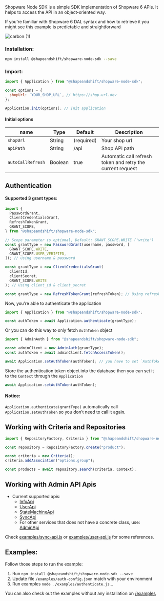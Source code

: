 Shopware Node SDK is a simple SDK implementation of Shopware 6 APIs. It helps to access the API in an object-oriented way.

If you're familiar with Shopware 6 DAL syntax and how to retrieve it you might see this example is predictable and straightforward

![carbon (1)](https://user-images.githubusercontent.com/8193345/155105894-c6a59442-79a2-42cb-a3be-09ba122073fd.png)

### Installation:

```sh
npm install @shapeandshift/shopware-node-sdk --save
```

### Import:

```js
import { Application } from "@shapeandshift/shopware-node-sdk";

const options = {
  shopUrl: `YOUR_SHOP_URL`, // https://shop-url.dev
};

Application.init(options); // Init application
```

#### Initial options

| name              | Type    | Default    | Description                                                |
|-------------------|---------|------------|------------------------------------------------------------|
| `shopUrl`         | String  | (required) | Your shop url                                              |
| `apiPath`         | String  | /api       | Shop API path                                              |
| `autoCallRefresh` | Boolean | true       | Automatic call refresh token and retry the current request |

## Authentication

#### Supported 3 grant types:

```js
import {
  PasswordGrant,
  ClientCredentialsGrant,
  RefreshTokenGrant,
  GRANT_SCOPE,
} from "@shapeandshift/shopware-node-sdk";

// Scope parameter is optional, Default: GRANT_SCOPE.WRITE ('write')
const grantType = new PasswordGrant(username, password, [
  GRANT_SCOPE.WRITE,
  GRANT_SCOPE.USER_VERIFIED,
]); // Using username & password

const grantType = new ClientCredentialsGrant(
  clientId,
  clientSecret,
  GRANT_SCOPE.WRITE
); // Using client_id & client_secret

const grantType = new RefreshTokenGrant(refreshToken); // Using refresh_token
```

Now, you're able to authenticate the application

```js
import { Application } from "@shapeandshift/shopware-node-sdk";

const authToken = await Application.authenticate(grantType);
```

Or you can do this way to only fetch `AuthToken` object

```js
import { AdminAuth } from "@shapeandshift/shopware-node-sdk";

const adminClient = new AdminAuth(grantType);
const authToken = await adminClient.fetchAccessToken();

await Application.setAuthToken(authToken); // you have to set `AuthToken` object to `Application`
```

Store the authentication token object into the database then you can set it to the `Context` through the `Application`

```js
await Application.setAuthToken(authToken);
```

#### Notice: 

`Application.authenticate(grantType)` automatically call `Application.setAuthToken` so you don't need to call it again.

## Working with Criteria and Repositories

```js
import { RepositoryFactory, Criteria } from "@shapeandshift/shopware-node-sdk";

const repository = RepositoryFactory.create("product");

const criteria = new Criteria();
criteria.addAssociation("options.group");

const products = await repository.search(criteria, Context);
```

## Working with Admin API Apis
- Current supported apis:
    - [InfoApi](/src/api/info.api.ts)
    - [UserApi](/src/api/user.api.ts)
    - [StateMachineApi](/src/api/state-machine.api.ts)
    - [SyncApi](/src/api/sync.api.ts)
    - For other services that does not have a concrete class, use: [AdminApi](/src/api/admin.api.ts)

Check [examples/sync-api.js](/examples/sync-api.js) or [examples/user-api.js](/examples/user-api.js) for some references.

## Examples:

Follow those steps to run the example:

1. Run `npm install @shapeandshift/shopware-node-sdk --save`
2. Update file `/examples/auth-config.json` match with your environment
3. Run examples `node ./examples/authenticate.js`...

You can also check out the examples without any installation on [/examples](./examples)
